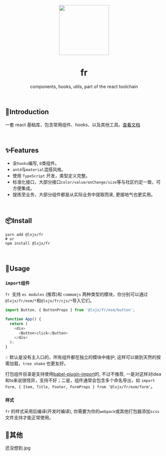 <p align="center">
    <img src="https://gitee.com/llixianjie/docs/raw/master/fr/logo.png" width="160" align="center" />
</p>

<h1 align="center">fr</h1>
<p align="center">components, hooks, utils, part of the react toolchain</p>

<br>

## 🎉Introduction

一套 react 基础库，包含常用组件、hooks、以及其他工具。[查看文档](https://iixianjie.github.io/fr/docs)

<br>

## ✨Features

* 全`hooks`编写, `0`类组件。
* `antd`与`material`混搭风格。
* 使用 `TypeScript` 开发，类型定义完整。
* 标准化接口，大部分接口`color/value/onChange/size`等与社区约定一致，可方便集成。
* 提炼至业务，大部分组件都是从实际业务中提取而来, 更接地气也更实用。

<br>


## 📦Install

```shell
yarn add @lxjx/fr
# or
npm install @lxjx/fr
```

<br>

## 🍭Usage

### `import组件`

`fr `支持 `es modules` (推荐)和 `commomjs` 两种类型的模块，你分别可以通过`@lxjx/fr/esm/*`和`@lxjx/fr/cjs/*`导入它们。

```js
import Button, { ButtonProps } from '@lxjx/fr/esm/button';

function App() {
  return (
    <div>
      <Button>click</Button>
    </div>
  );
}
```



💡 默认是没有主入口的，所有组件都在独立的模块中维护,  这样可以做到天然的按需加载，`tree shake` 也更友好。



打包组件目录是支持使用[babel-plugin-import](<https://github.com/ant-design/babel-plugin-import>)的,  不过不推荐, 一是对这样对idea和ts来说很怪异，支持不好；二是，组件通常会包含多个命名导出，如 `import Form, { Item, Title, Footer, FormProps } from '@lxjx/fr/esm/form'`。



### `样式` 

`fr` 的样式采用后编译(开发时编译), 你需要为你的`webpack`或其他打包器添加`scss`文件支持才能正常使用。



## 🎄其他

还没想到.jpg

















